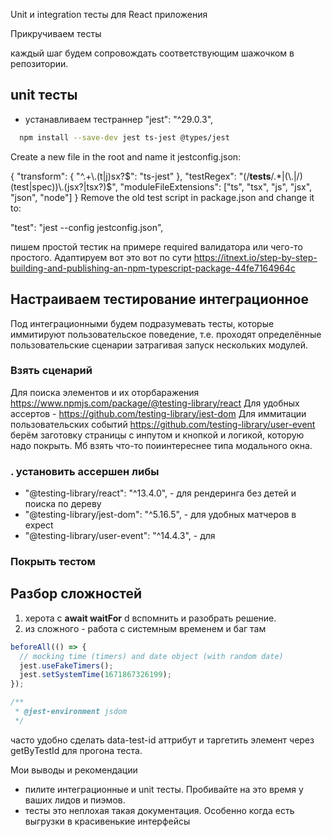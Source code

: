 Unit и integration тесты для React приложения

Прикручиваем тесты

каждый шаг будем сопровождать соответствующим шажочком в репозитории.

##

## unit тесты

- устанавливаем тестраннер "jest": "^29.0.3",

```bash
  npm install --save-dev jest ts-jest @types/jest
```

Create a new file in the root and name it jestconfig.json:

{
"transform": {
"^.+\\.(t|j)sx?$": "ts-jest"
  },
  "testRegex": "(/__tests__/.*|(\\.|/)(test|spec))\\.(jsx?|tsx?)$",
"moduleFileExtensions": ["ts", "tsx", "js", "jsx", "json", "node"]
}
Remove the old test script in package.json and change it to:

"test": "jest --config jestconfig.json",

пишем простой тестик на примере required валидатора или чего-то простого. Адаптируем вот это вот по сути https://itnext.io/step-by-step-building-and-publishing-an-npm-typescript-package-44fe7164964c

## Настраиваем тестирование интеграционное

Под интеграционными будем подразумевать тесты, которые иммитируют пользовательское поведение, т.е. проходят определённые пользовательские сценарии затрагивая запуск нескольких модулей.

### Взять сценарий

Для поиска элементов и их оторбаражения https://www.npmjs.com/package/@testing-library/react
Для удобных ассертов - https://github.com/testing-library/jest-dom
Для иммитации пользовательских событий https://github.com/testing-library/user-event
берём заготовку страницы с инпутом и кнопкой и логикой, которую надо покрыть.
Мб взять что-то поиинтереснее типа модального окна.

### . установить ассершен либы

- "@testing-library/react": "^13.4.0", - для рендеринга без детей и поиска по дереву
- "@testing-library/jest-dom": "^5.16.5", - для удобных матчеров в expect
- "@testing-library/user-event": "^14.4.3", - для

### Покрыть тестом

## Разбор сложностей

1. херота с **await waitFor** d
   вспомнить и разобрать решение.
2. из сложного - работа с системным временем и баг там

```typescript
beforeAll(() => {
  // mocking time (timers) and date object (with random date)
  jest.useFakeTimers();
  jest.setSystemTime(1671867326199);
});
```

```typescript
/**
 * @jest-environment jsdom
 */
```

часто удобно сделать data-test-id аттрибут и таргетить элемент через getByTestId для прогона теста.

Мои выводы и рекомендации

- пилите интеграционные и unit тесты. Пробивайте на это время у ваших лидов и пиэмов.
- тесты это неплохая такая документация. Особенно когда есть выгрузки в красивенькие интерфейсы
